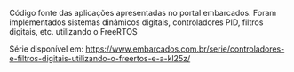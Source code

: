 Código fonte das aplicações apresentadas no portal embarcados. Foram implementados sistemas dinâmicos digitais, controladores PID, filtros digitais, etc. utilizando o FreeRTOS

Série disponível em: https://www.embarcados.com.br/serie/controladores-e-filtros-digitais-utilizando-o-freertos-e-a-kl25z/
